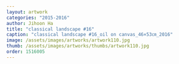 ```yaml
---
layout: artwork
categories: "2015-2016"
author: Jihoon Ha
title: "classical landscape #16"
caption: "classical landscape #16_oil on canvas_46×53㎝_2016"
image: /assets/images/artworks/artwork110.jpg
thumb: /assets/images/artworks/thumbs/artwork110.jpg
order: 1516005
---
```

